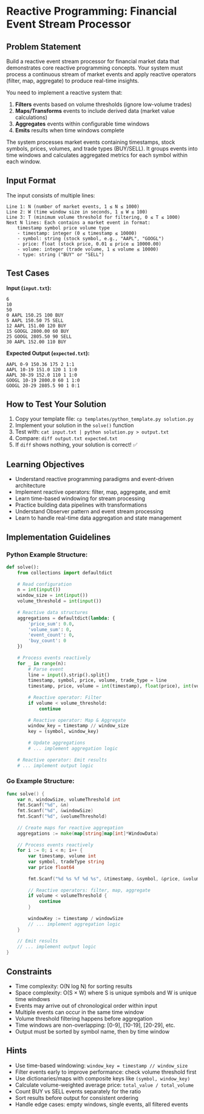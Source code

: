 # Reactive Programming: Financial Event Stream Processor

## Problem Statement

Build a reactive event stream processor for financial market data that demonstrates core reactive programming concepts. Your system must process a continuous stream of market events and apply reactive operators (filter, map, aggregate) to produce real-time insights.

You need to implement a reactive system that:

1. **Filters** events based on volume thresholds (ignore low-volume trades)
2. **Maps/Transforms** events to include derived data (market value calculations)  
3. **Aggregates** events within configurable time windows
4. **Emits** results when time windows complete

The system processes market events containing timestamps, stock symbols, prices, volumes, and trade types (BUY/SELL). It groups events into time windows and calculates aggregated metrics for each symbol within each window.

## Input Format

The input consists of multiple lines:
```
Line 1: N (number of market events, 1 ≤ N ≤ 1000)
Line 2: W (time window size in seconds, 1 ≤ W ≤ 100)
Line 3: T (minimum volume threshold for filtering, 0 ≤ T ≤ 1000)
Next N lines: Each contains a market event in format:
    timestamp symbol price volume type
    - timestamp: integer (0 ≤ timestamp ≤ 10000)
    - symbol: string (stock symbol, e.g., "AAPL", "GOOGL")
    - price: float (stock price, 0.01 ≤ price ≤ 10000.00)
    - volume: integer (trade volume, 1 ≤ volume ≤ 10000)
    - type: string ("BUY" or "SELL")
```

## Test Cases
**Input (`input.txt`):**
```
6
10
50
0 AAPL 150.25 100 BUY
5 AAPL 150.50 75 SELL
12 AAPL 151.00 120 BUY
15 GOOGL 2800.00 60 BUY
25 GOOGL 2805.50 90 SELL
30 AAPL 152.00 110 BUY
```

**Expected Output (`expected.txt`):**
```
AAPL 0-9 150.36 175 2 1:1
AAPL 10-19 151.0 120 1 1:0
AAPL 30-39 152.0 110 1 1:0
GOOGL 10-19 2800.0 60 1 1:0
GOOGL 20-29 2805.5 90 1 0:1
```

## How to Test Your Solution
1. Copy your template file: `cp templates/python_template.py solution.py`
2. Implement your solution in the `solve()` function
3. Test with: `cat input.txt | python solution.py > output.txt`
4. Compare: `diff output.txt expected.txt`
5. If `diff` shows nothing, your solution is correct! ✅

## Learning Objectives
- Understand reactive programming paradigms and event-driven architecture
- Implement reactive operators: filter, map, aggregate, and emit
- Learn time-based windowing for stream processing
- Practice building data pipelines with transformations
- Understand Observer pattern and event stream processing
- Learn to handle real-time data aggregation and state management

## Implementation Guidelines

### Python Example Structure:
```python
def solve():
    from collections import defaultdict
    
    # Read configuration
    n = int(input())
    window_size = int(input())
    volume_threshold = int(input())
    
    # Reactive data structures
    aggregations = defaultdict(lambda: {
        'price_sum': 0.0,
        'volume_sum': 0,
        'event_count': 0,
        'buy_count': 0
    })
    
    # Process events reactively
    for _ in range(n):
        # Parse event
        line = input().strip().split()
        timestamp, symbol, price, volume, trade_type = line
        timestamp, price, volume = int(timestamp), float(price), int(volume)
        
        # Reactive operator: Filter
        if volume < volume_threshold:
            continue
            
        # Reactive operator: Map & Aggregate
        window_key = timestamp // window_size
        key = (symbol, window_key)
        
        # Update aggregations
        # ... implement aggregation logic
        
    # Reactive operator: Emit results
    # ... implement output logic
```

### Go Example Structure:
```go
func solve() {
    var n, windowSize, volumeThreshold int
    fmt.Scanf("%d", &n)
    fmt.Scanf("%d", &windowSize)
    fmt.Scanf("%d", &volumeThreshold)
    
    // Create maps for reactive aggregation
    aggregations := make(map[string]map[int]*WindowData)
    
    // Process events reactively
    for i := 0; i < n; i++ {
        var timestamp, volume int
        var symbol, tradeType string
        var price float64
        
        fmt.Scanf("%d %s %f %d %s", &timestamp, &symbol, &price, &volume, &tradeType)
        
        // Reactive operators: filter, map, aggregate
        if volume < volumeThreshold {
            continue
        }
        
        windowKey := timestamp / windowSize
        // ... implement aggregation logic
    }
    
    // Emit results
    // ... implement output logic
}
```

## Constraints
- Time complexity: O(N log N) for sorting results
- Space complexity: O(S × W) where S is unique symbols and W is unique time windows
- Events may arrive out of chronological order within input
- Multiple events can occur in the same time window
- Volume threshold filtering happens before aggregation
- Time windows are non-overlapping: [0-9], [10-19], [20-29], etc.
- Output must be sorted by symbol name, then by time window

## Hints
- Use time-based windowing: `window_key = timestamp // window_size`
- Filter events early to improve performance: check volume threshold first
- Use dictionaries/maps with composite keys like `(symbol, window_key)`
- Calculate volume-weighted average price: `total_value / total_volume`
- Count BUY vs SELL events separately for the ratio
- Sort results before output for consistent ordering
- Handle edge cases: empty windows, single events, all filtered events

